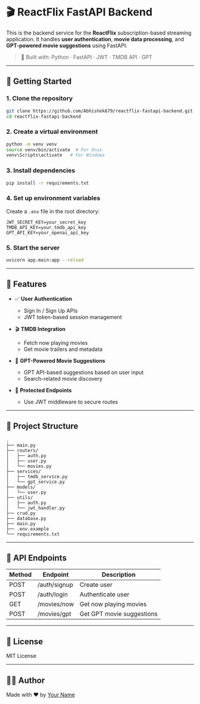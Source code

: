 # 🎬 ReactFlix FastAPI Backend

This is the backend service for the **ReactFlix** subscription-based streaming application. It handles **user authentication**, **movie data processing**, and **GPT-powered movie suggestions** using FastAPI.

> 🧱 Built with: Python · FastAPI · JWT · TMDB API · GPT

---

## 🚀 Getting Started

### 1. Clone the repository
```bash
git clone https://github.com/Abhishek679/reactflix-fastapi-backend.git
cd reactflix-fastapi-backend
```

### 2. Create a virtual environment
```bash
python -m venv venv
source venv/bin/activate  # For Unix
venv\Scripts\activate   # For Windows
```

### 3. Install dependencies
```bash
pip install -r requirements.txt
```

### 4. Set up environment variables
Create a `.env` file in the root directory:

```env
JWT_SECRET_KEY=your_secret_key
TMDB_API_KEY=your_tmdb_api_key
GPT_API_KEY=your_openai_api_key
```

### 5. Start the server
```bash
uvicorn app.main:app --reload
```

---

## 🧠 Features

- ✅ **User Authentication**
  - Sign In / Sign Up APIs
  - JWT token-based session management

- 🎬 **TMDB Integration**
  - Fetch now playing movies
  - Get movie trailers and metadata

- 🤖 **GPT-Powered Movie Suggestions**
  - GPT API-based suggestions based on user input
  - Search-related movie discovery

- 🔐 **Protected Endpoints**
  - Use JWT middleware to secure routes

---

## 📁 Project Structure

```
.
├── main.py
├── routers/
│   ├── auth.py
│   ├── user.py
│   └── movies.py
├── services/
│   ├── tmdb_service.py
│   └── gpt_service.py
├── models/
│   └── user.py
├── utils/
│   ├── auth.py
│   └── jwt_handler.py
├── crud.py
├── database.py
├── main.py
├── .env.example
└── requirements.txt
```

---

## 🔌 API Endpoints

| Method | Endpoint         | Description              |
|--------|------------------|--------------------------|
| POST   | /auth/signup     | Create user              |
| POST   | /auth/login      | Authenticate user        |
| GET    | /movies/now      | Get now playing movies   |
| POST   | /movies/gpt      | Get GPT movie suggestions|

---

## 📃 License

MIT License

---

## 🙋‍♂️ Author

Made with ❤️ by [Your Name](https://github.com/Abhishek679)

